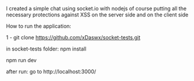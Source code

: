  I created a simple chat using socket.io with nodejs  of course putting all the necessary protections against XSS on the server side and on the client side


How to run the application:

1 - git clone https://github.com/xDaswx/socket-tests.git

in socket-tests folder:
npm install

npm run dev

after run:
go to http://localhost:3000/